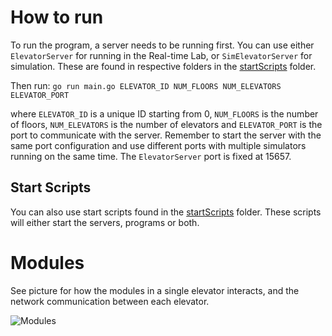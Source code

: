 # How to run
To run the program, a server needs to be running first.
You can use either `ElevatorServer` for running in the Real-time Lab, or `SimElevatorServer` for simulation. These are found in respective folders in the [startScripts](./startScripts) folder.  

Then run: `go run main.go ELEVATOR_ID NUM_FLOORS NUM_ELEVATORS ELEVATOR_PORT`  

where `ELEVATOR_ID` is a unique ID starting from 0, `NUM_FLOORS` is the number of floors, `NUM_ELEVATORS` is the number of elevators and `ELEVATOR_PORT` is the port to communicate with the server. Remember to start the server with the same port configuration and use different ports with multiple simulators running on the same time. The `ElevatorServer` port is fixed at 15657.

## Start Scripts
You can also use start scripts found in the [startScripts](./startScripts) folder. These scripts will either start the servers, programs or both.  

# Modules
See picture for how the modules in a single elevator interacts, and the network communication between each elevator.

![Modules](https://folk.ntnu.no/akselna/sanntid.png)
